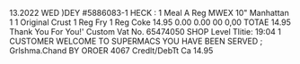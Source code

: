 13.2022 WED )DEY #5886083-1 HECK : 1 Meal A Reg MWEX 10" Manhattan 1 1 Original Crust 1 Reg Fry 1 Reg Coke 14.95 0.00 0.00 00 0,00 TOTAE 14.95 Thank You For You!' Custom Vat No. 65474050 SHOP Level Tlitie: 19:04 1 CUSTOMER WELCOME TO SUPERMACS YOU HAVE BEEN SERVED ; Grlshma.Chand BY OROER 4067 Credlt/DebTt Ca 14.95
